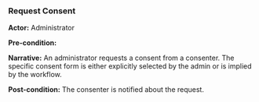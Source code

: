 ### Request Consent

**Actor:** Administrator

**Pre-condition:** 

**Narrative:**
An administrator requests a consent from a consenter. The specific consent form is either explicitly selected by the admin or is implied by the workflow.

**Post-condition:**
The consenter is notified about the request.